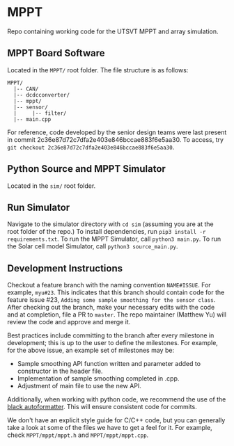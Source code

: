 # MPPT

Repo containing working code for the UTSVT MPPT and array simulation.

## MPPT Board Software

Located in the `MPPT/` root folder.
The file structure is as follows:
```
MPPT/
  |-- CAN/
  |-- dcdcconverter/
  |-- mppt/
  |-- sensor/
  |     |-- filter/
  |-- main.cpp
```

For reference, code developed by the senior design teams were last present in
commit 2c36e87d72c7dfa2e403e846bccae883f6e5aa30.
To access, try `git checkout 2c36e87d72c7dfa2e403e846bccae883f6e5aa30`.

## Python Source and MPPT Simulator

Located in the `sim/` root folder.

## Run Simulator

Navigate to the simulator directory with `cd sim` (assuming you are at the root folder of the repo.)
To install dependencies, run `pip3 install -r requirements.txt`.
To run the MPPT Simulator, call `python3 main.py`.
To run the Solar cell model Simulator, call `python3 source_main.py`.

## Development Instructions

Checkout a feature branch with the naming convention `NAME#ISSUE`. For example,
`myu#23`. This indicates that this branch should contain code for the feature
issue #23, `Adding some sample smoothing for the sensor class`. After checking
out the branch, make your necessary edits with the code and at completion, file
a PR to `master`. The repo maintainer (Matthew Yu) will review the code and
approve and merge it.

Best practices include committing to the branch after every milestone in
development; this is up to the user to define the milestones. For example, for
the above issue, an example set of milestones may be:

- Sample smoothing API function written and parameter added to constructor in
  the header file.
- Implementation of sample smoothing completed in .cpp.
- Adjustment of main file to use the new API.

Additionally, when working with python code, we recommend the use of the [black
autoformatter](https://medium.com/@marcobelo/setting-up-python-black-on-visual-studio-code-5318eba4cd00).
This will ensure consistent code for commits.

We don't have an explicit style guide for C/C++ code, but you can generally take
a look at some of the files we have to get a feel for it. For example, check
`MPPT/mppt/mppt.h` and `MPPT/mppt/mppt.cpp`.